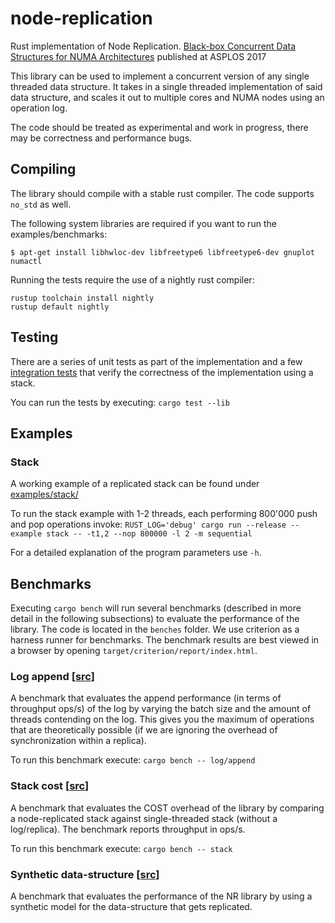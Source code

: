 # node-replication
Rust implementation of Node Replication. [Black-box Concurrent Data Structures for NUMA Architectures](https://dl.acm.org/citation.cfm?id=3037721) published at ASPLOS 2017

This library can be used to implement a concurrent version of any single threaded data structure. It takes in a single threaded implementation of said data structure, and
scales it out to multiple cores and NUMA nodes using an operation log.

The code should be treated as experimental and work in progress, there may be correctness and performance bugs.

## Compiling

The library should compile with a stable rust compiler. The code supports
`no_std` as well.

The following system libraries are required if you want to run the examples/benchmarks:
```
$ apt-get install libhwloc-dev libfreetype6 libfreetype6-dev gnuplot numactl
```

Running the tests require the use of a nightly rust compiler:
```
rustup toolchain install nightly
rustup default nightly
```

## Testing

There are a series of unit tests as part of the implementation and a few
[integration tests](./tests) that verify the correctness of the implementation
using a stack.

You can run the tests by executing: `cargo test --lib`

## Examples

### Stack
A working example of a replicated stack can be found under [examples/stack/](examples/stack)

To run the stack example with 1-2 threads, each performing 800'000 push and pop operations invoke:
`RUST_LOG='debug' cargo run --release --example stack -- -t1,2 --nop 800000 -l 2 -m sequential`

For a detailed explanation of the program parameters use `-h`.

## Benchmarks

Executing `cargo bench` will run several benchmarks (described in more detail
in the following subsections) to evaluate the performance of the library. The
code is located in the `benches` folder. We use criterion as a harness runner
for benchmarks. The benchmark results are best viewed in a browser by opening
`target/criterion/report/index.html`.

### Log append [[src](benches/log.rs)]

A benchmark that evaluates the append performance (in terms of throughput
ops/s) of the log by varying the batch size and the amount of threads
contending on the log. This gives you the maximum of operations that are
theoretically possible (if we are ignoring the overhead of synchronization
within a replica).

To run this benchmark execute:
`cargo bench -- log/append`

### Stack cost [[src](benches/stack.rs)]

A benchmark that evaluates the COST overhead of the library by comparing a
node-replicated stack against single-threaded stack (without a log/replica).
The benchmark reports throughput in ops/s.

To run this benchmark execute:
`cargo bench -- stack`

### Synthetic data-structure [[src](benches/synthetic.rs)]

A benchmark that evaluates the performance of the NR library by using a
synthetic model for the data-structure that gets replicated.

